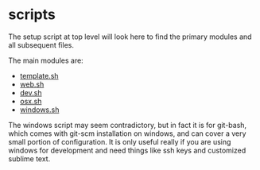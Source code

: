 
# scripts

The setup script at top level will look here to find the primary modules and all subsequent files.

The main modules are:

- [template.sh](template.sh)
- [web.sh](web.sh)
- [dev.sh](dev.sh)
- [osx.sh](osx.sh)
- [windows.sh](windows.sh)

The windows script may seem contradictory, but in fact it is for git-bash, which comes with git-scm installation on windows, and can cover a very small portion of configuration.  It is only useful really if you are using windows for development and need things like ssh keys and customized sublime text.
